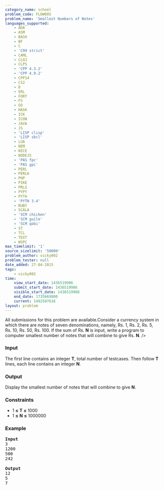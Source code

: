 ```yaml
---
category_name: school
problem_code: FLOW005
problem_name: 'Smallest Numbers of Notes'
languages_supported:
    - ADA
    - ASM
    - BASH
    - BF
    - C
    - 'C99 strict'
    - CAML
    - CLOJ
    - CLPS
    - 'CPP 4.3.2'
    - 'CPP 4.9.2'
    - CPP14
    - CS2
    - D
    - ERL
    - FORT
    - FS
    - GO
    - HASK
    - ICK
    - ICON
    - JAVA
    - JS
    - 'LISP clisp'
    - 'LISP sbcl'
    - LUA
    - NEM
    - NICE
    - NODEJS
    - 'PAS fpc'
    - 'PAS gpc'
    - PERL
    - PERL6
    - PHP
    - PIKE
    - PRLG
    - PYPY
    - PYTH
    - 'PYTH 3.4'
    - RUBY
    - SCALA
    - 'SCM chicken'
    - 'SCM guile'
    - 'SCM qobi'
    - ST
    - TCL
    - TEXT
    - WSPC
max_timelimit: '1'
source_sizelimit: '50000'
problem_author: vicky002
problem_tester: null
date_added: 27-04-2015
tags:
    - vicky002
time:
    view_start_date: 1436519986
    submit_start_date: 1436519986
    visible_start_date: 1436519986
    end_date: 1735669800
    current: 1492507616
layout: problem
---
```

All submissions for this problem are available.Consider a currency system in which there are notes of seven denominations, namely, Rs. 1, Rs. 2, Rs. 5, Rs. 10, Rs. 50, Rs. 100.
 If the sum of Rs. **N** is input, write a program to computer smallest number of notes that will combine to give Rs. **N**. />

### Input

The first line contains an integer **T**, total number of testcases. Then follow **T** lines, each line contains an integer **N**.

### Output

Display the smallest number of notes that will combine to give **N**.

### Constraints

- 1 **≤** **T** **≤** 1000
- 1 **≤** **N** **≤** 1000000

### Example

<pre>
<b>Input</b>
3 
1200
500
242

<b>Output</b>
12
5
7

</pre>